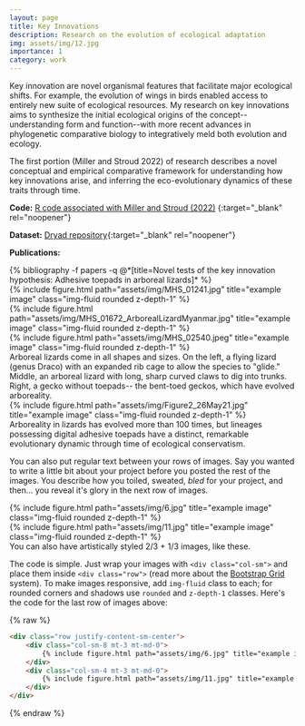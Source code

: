 ```yaml
---
layout: page
title: Key Innovations
description: Research on the evolution of ecological adaptation
img: assets/img/12.jpg
importance: 1
category: work
---
```


Key innovation are novel organismal features that facilitate major ecological shifts. For example, the evolution of wings in birds enabled access to entirely new suite of ecological resources. My research on key innovations aims to synthesize the initial ecological origins of the concept--understanding form and function--with more recent advances in phylogenetic comparative biology to integratively meld both evolution and ecology. 

The first portion (Miller and Stroud 2022) of research describes a novel conceptual and empirical comparative framework for understanding how key innovations arise, and inferring the eco-evolutionary dynamics of these traits through time. 

**Code:** [R code associated with Miller and Stroud (2022)](https://github.com/AryehMiller/Lizard-Key-Innovations)
{:target="_blank" rel="noopener"}

**Dataset:** [Dryad repository](https://datadryad.org/stash/dataset/doi:10.5061/dryad.4xgxd258r){:target="_blank" rel="noopener"}<br>

**Publications:** 
<div class="publications">
  {% bibliography -f papers -q @*[title=Novel tests of the key innovation hypothesis: Adhesive toepads in arboreal lizards]* %}
</div>

<div class="row">
    <div class="col-sm mt-3 mt-md-0">
        {% include figure.html path="assets/img/MHS_01241.jpg" title="example image" class="img-fluid rounded z-depth-1" %}
    </div>
    <div class="col-sm mt-3 mt-md-0">
        {% include figure.html path="assets/img/MHS_01672_ArborealLizardMyanmar.jpg" title="example image" class="img-fluid rounded z-depth-1" %}
    </div>
    <div class="col-sm mt-3 mt-md-0">
        {% include figure.html path="assets/img/MHS_02540.jpeg" title="example image" class="img-fluid rounded z-depth-1" %}
    </div>
</div>
<div class="caption">
    Arboreal lizards come in all shapes and sizes. On the left, a flying lizard (genus Draco) with an expanded rib cage to allow the species to "glide." Middle, an arboreal lizard with long, sharp curved claws to dig into trunks. Right, a gecko without toepads-- the bent-toed geckos, which have evolved arboreality.
</div>
<div class="row">
    <div class="col-sm mt-3 mt-md-0">
        {% include figure.html path="assets/img/Figure2_26May21.jpg" title="example image" class="img-fluid rounded z-depth-1" %}
    </div>
</div>
<div class="caption">
    Arboreality in lizards has evolved more than 100 times, but lineages possessing digital adhesive toepads have a distinct, remarkable evolutionary dynamic through time of ecological conservatism.
</div>

You can also put regular text between your rows of images.
Say you wanted to write a little bit about your project before you posted the rest of the images.
You describe how you toiled, sweated, *bled* for your project, and then... you reveal it's glory in the next row of images.


<div class="row justify-content-sm-center">
    <div class="col-sm-8 mt-3 mt-md-0">
        {% include figure.html path="assets/img/6.jpg" title="example image" class="img-fluid rounded z-depth-1" %}
    </div>
    <div class="col-sm-4 mt-3 mt-md-0">
        {% include figure.html path="assets/img/11.jpg" title="example image" class="img-fluid rounded z-depth-1" %}
    </div>
</div>
<div class="caption">
    You can also have artistically styled 2/3 + 1/3 images, like these.
</div>


The code is simple.
Just wrap your images with `<div class="col-sm">` and place them inside `<div class="row">` (read more about the <a href="https://getbootstrap.com/docs/4.4/layout/grid/">Bootstrap Grid</a> system).
To make images responsive, add `img-fluid` class to each; for rounded corners and shadows use `rounded` and `z-depth-1` classes.
Here's the code for the last row of images above:

{% raw %}
```html
<div class="row justify-content-sm-center">
    <div class="col-sm-8 mt-3 mt-md-0">
        {% include figure.html path="assets/img/6.jpg" title="example image" class="img-fluid rounded z-depth-1" %}
    </div>
    <div class="col-sm-4 mt-3 mt-md-0">
        {% include figure.html path="assets/img/11.jpg" title="example image" class="img-fluid rounded z-depth-1" %}
    </div>
</div>
```
{% endraw %}

